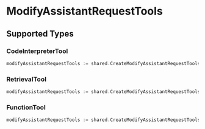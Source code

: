 # ModifyAssistantRequestTools


## Supported Types

### CodeInterpreterTool

```go
modifyAssistantRequestTools := shared.CreateModifyAssistantRequestToolsCodeInterpreterTool(shared.CodeInterpreterTool{/* values here */})
```

### RetrievalTool

```go
modifyAssistantRequestTools := shared.CreateModifyAssistantRequestToolsRetrievalTool(shared.RetrievalTool{/* values here */})
```

### FunctionTool

```go
modifyAssistantRequestTools := shared.CreateModifyAssistantRequestToolsFunctionTool(shared.FunctionTool{/* values here */})
```


